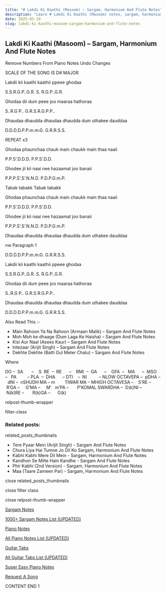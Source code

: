 ```yaml
---
title: "# Lakdi Ki Kaathi (Masoom) – Sargam, Harmonium And Flute Notes"
description: "Learn # Lakdi Ki Kaathi (Masoom) notes, sargam, harmonium notations and flute notes. Easy step-by-step tutorial for beginners."
date: 2025-05-19
slug: lakdi-ki-kaathi-masoom-sargam-harmonium-and-flute-notes
---
```


## Lakdi Ki Kaathi (Masoom) – Sargam, Harmonium And Flute Notes

Remove Numbers From Piano Notes
Undo Changes

SCALE OF THE SONG IS D# MAJOR

Lakdii kii kaathi kaathii ppeee ghodaa

S.S.R.G.P..G.R. S. R.G.P..G.R.

Ghodaa dii dum peee joo maaraa hathoraa

S..R.G P.. G.R.S.R.G.P.P..

Dhaudaa dhaudda dhaudaa dhaudda dum uthakee dauddaa

D.D.D.D.P.P.m.m.G. G.R.R.S.S.

REPEAT x3

Ghodaa phaunchaa chauk main chaukk main thaa naaii

P.P.S’.D.D.D. P.P.S’.D.D.

Ghodee jii kii naai nee hazaamat joo banaii

P.P.P.S’.S’.N.N.D. P.D.P.G.m.P.

Tabak tabakk Tabak tabakk

Ghodaa phaunchaa chauk main chaukk main thaa naaii

P.P.S’.D.D.D. P.P.S’.D.D.

Ghodee jii kii naai nee hazaamat joo banaii

P.P.P.S’.S’.N.N.D. P.D.P.G.m.P.

Dhaudaa dhaudda dhaudaa dhaudda dum uthakee dauddaa

nw Paragraph 1

D.D.D.D.P.P.m.m.G. G.R.R.S.S.

Lakdii kii kaathi kaathii ppeee ghodaa

S.S.R.G.P..G.R. S. R.G.P..G.R.

Ghodaa dii dum peee joo maaraa hathoraa

S..R.G P.. G.R.S.R.G.P.P..

Dhaudaa dhaudda dhaudaa dhaudda dum uthakee dauddaa

D.D.D.D.P.P.m.m.G. G.R.R.S.S.



Also Read This :-



* Main Rahoon Ya Na Rahoon (Armaan Malik) – Sargam And Flute Notes
* Moh Moh ke dhaage (Dum Laga Ke Haisha) – Sargam And Flute Notes
* Kisi Aur Naal (Asees Kaur) – Sargam And Flute Notes
* Intezaar (Arijit Singh) – Sargam And Flute Notes
* Dekhte Dekhte (Batti Gul Meter Chalu) – Sargam And Flute Notes

Where



DO –  SA       –    S  RE  –  RE      –    RMI  –  GA      –    GFA  –   MA      –  MSO  –   PA         – PLA  –  DHA      – DTI    –  NI          – NLOW OCTAVEPA –  pDHA –  dNI –  nSHUDH MA – m        TIWAR MA – MHIGH OCTAVESA –    S’RE –     R’GA –     G’MA –     M’   m’PA –       P’KOMAL SWARDHA –  D(k)NI –       N(k)RE –       R(k)GA –      G(k)



relpost-thumb-wrapper

filter-class

### Related posts:

related_posts_thumbnails

* Tere Pyaar Mein (Arijit Singh) - Sargam And Flute Notes
* Chura Liya Hai Tumne Jo Dil Ko Sargam, Harmonium And Flute Notes
* Kabhi Kabhi Mere Dil Mein - Sargam, Harmonium And Flute Notes
* Kandhon Se Milte Hain Kandhe - Sargam And Flute Notes
* Phir Kabhi (2nd Version) - Sargam, Harmonium And Flute Notes
* Maa (Taare Zameen Par) - Sargam, Harmonium And Flute Notes

close related_posts_thumbnails

close filter class

close relpost-thumb-wrapper

[Sargam Notes](/sargam-notes.html)

[1000+ Sargam Notes List (UPDATED)](/all-songs-list-sargam-notes.html)

[Piano Notes](/piano-notes.html)

[All Piano Notes List (UPDATED)](/all-songs-list-piano-notes.html)

[Guitar Tabs](/guitar-tabs.html)

[All Guitar Tabs List (UPDATED)](/all-songs-list-guitar-tabs.html)

[Super Easy Piano Notes](https://studywall.in/)

[Request A Song](/request-a-song.html)

CONTENT END 1

